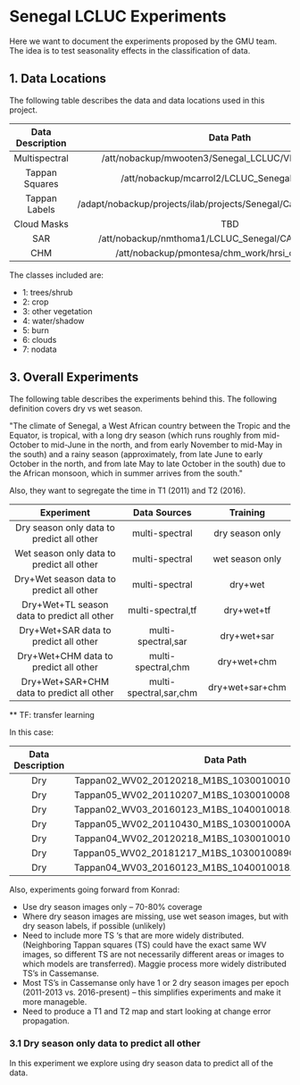 # Senegal LCLUC Experiments

Here we want to document the experiments proposed by the GMU team. The idea
is to test seasonality effects in the classification of data.

## 1. Data Locations

The following table describes the data and data locations used in this project.

| Data Description   | Data Path                                                            |
| :---------------:  | :------------------------------------------------------------------: |
| Multispectral      | /att/nobackup/mwooten3/Senegal_LCLUC/VHR/priority-tiles              |
| Tappan Squares     | /att/nobackup/mcarrol2/LCLUC_Senegal/ForKonrad                       |
| Tappan Labels      | /adapt/nobackup/projects/ilab/projects/Senegal/Casamance_training_v2 |
| Cloud Masks        | TBD                                                                  |
| SAR                | /att/nobackup/nmthoma1/LCLUC_Senegal/CAS/CAS_S1_norm                 |
| CHM                | /att/nobackup/pmontesa/chm_work/hrsi_chm_senegal                     |

The classes included are:

- 1: trees/shrub
- 2: crop
- 3: other vegetation
- 4: water/shadow
- 5: burn
- 6: clouds
- 7: nodata

## 3. Overall Experiments

The following table describes the experiments behind this. The following definition covers dry vs wet season.

"The climate of Senegal, a West African country between the Tropic and the Equator, is tropical, with a long dry season (which runs roughly from mid-October to mid-June in the north, and from early November to mid-May in the south) and a rainy season (approximately, from late June to early October in the north, and from late May to late October in the south) due to the African monsoon, which in summer arrives from the south."

Also, they want to segregate the time in T1 (2011) and T2 (2016).

| Experiment                                    | Data Sources           | Training        |
| :-----------------------------------------:   | :--------------------: | :-------------: |
| Dry season only data to predict all other     | multi-spectral         | dry season only |
| Wet season only data to predict all other     | multi-spectral         | wet season only |
| Dry+Wet season data to predict all other      | multi-spectral         | dry+wet         |
| Dry+Wet+TL season data to predict all other   | multi-spectral,tf      | dry+wet+tf      |
| Dry+Wet+SAR data to predict all other         | multi-spectral,sar     | dry+wet+sar     |
| Dry+Wet+CHM data to predict all other         | multi-spectral,chm     | dry+wet+chm     |
| Dry+Wet+SAR+CHM data to predict all other     | multi-spectral,sar,chm | dry+wet+sar+chm |

** TF: transfer learning

In this case:

| Data Description   | Data Path                                                |
| :---------------:  | :------------------------------------------------------: |
| Dry                | Tappan02_WV02_20120218_M1BS_103001001077BE00_mask_v2.tif |
| Dry                | Tappan05_WV02_20110207_M1BS_1030010008B55200_mask_v2.tif |
| Dry                | Tappan02_WV03_20160123_M1BS_1040010018A59100_mask_v2.tif |
| Dry                | Tappan05_WV02_20110430_M1BS_103001000A27E100_mask_v2.tif |
| Dry                | Tappan04_WV02_20120218_M1BS_103001001077BE00_mask_v2.tif |
| Dry                | Tappan05_WV02_20181217_M1BS_1030010089CC6D00_mask_v2.tif |
| Dry                | Tappan04_WV03_20160123_M1BS_1040010018A59100_mask_v2.tif |

Also, experiments going forward from Konrad:

- Use dry season images only – 70-80% coverage
- Where dry season images are missing, use wet season images, but with dry season labels, if possible (unlikely)
- Need to include more TS ‘s that are more widely distributed. (Neighboring Tappan squares (TS) could have the exact same WV images, so different TS are not necessarily different areas or images to which models are transferred). Maggie process more widely distributed TS’s in Cassemanse.
- Most TS’s in Cassemanse only have 1 or 2 dry season images per epoch (2011-2013 vs. 2016-present) – this simplifies experiments and make it more manageble.
- Need to produce a T1 and T2 map and start looking at change error propagation.

### 3.1 Dry season only data to predict all other

In this experiment we explore using dry season data to predict all of the data.
